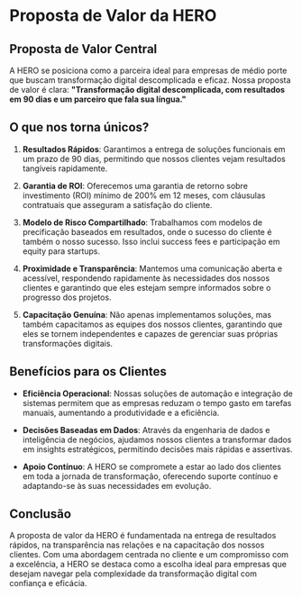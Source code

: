 # Proposta de Valor da HERO

## Proposta de Valor Central

A HERO se posiciona como a parceira ideal para empresas de médio porte que buscam transformação digital descomplicada e eficaz. Nossa proposta de valor é clara: **"Transformação digital descomplicada, com resultados em 90 dias e um parceiro que fala sua língua."**

## O que nos torna únicos?

1. **Resultados Rápidos**: Garantimos a entrega de soluções funcionais em um prazo de 90 dias, permitindo que nossos clientes vejam resultados tangíveis rapidamente.
   
2. **Garantia de ROI**: Oferecemos uma garantia de retorno sobre investimento (ROI) mínimo de 200% em 12 meses, com cláusulas contratuais que asseguram a satisfação do cliente.

3. **Modelo de Risco Compartilhado**: Trabalhamos com modelos de precificação baseados em resultados, onde o sucesso do cliente é também o nosso sucesso. Isso inclui success fees e participação em equity para startups.

4. **Proximidade e Transparência**: Mantemos uma comunicação aberta e acessível, respondendo rapidamente às necessidades dos nossos clientes e garantindo que eles estejam sempre informados sobre o progresso dos projetos.

5. **Capacitação Genuína**: Não apenas implementamos soluções, mas também capacitamos as equipes dos nossos clientes, garantindo que eles se tornem independentes e capazes de gerenciar suas próprias transformações digitais.

## Benefícios para os Clientes

- **Eficiência Operacional**: Nossas soluções de automação e integração de sistemas permitem que as empresas reduzam o tempo gasto em tarefas manuais, aumentando a produtividade e a eficiência.

- **Decisões Baseadas em Dados**: Através da engenharia de dados e inteligência de negócios, ajudamos nossos clientes a transformar dados em insights estratégicos, permitindo decisões mais rápidas e assertivas.

- **Apoio Contínuo**: A HERO se compromete a estar ao lado dos clientes em toda a jornada de transformação, oferecendo suporte contínuo e adaptando-se às suas necessidades em evolução.

## Conclusão

A proposta de valor da HERO é fundamentada na entrega de resultados rápidos, na transparência nas relações e na capacitação dos nossos clientes. Com uma abordagem centrada no cliente e um compromisso com a excelência, a HERO se destaca como a escolha ideal para empresas que desejam navegar pela complexidade da transformação digital com confiança e eficácia.